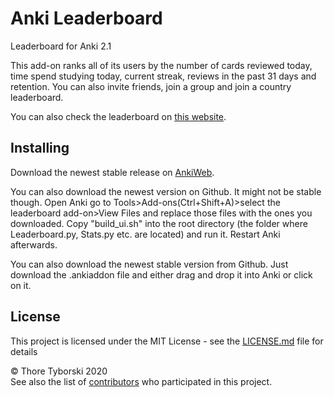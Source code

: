 # Anki Leaderboard
Leaderboard for Anki 2.1

This add-on ranks all of its users by the number of cards reviewed today, time spend studying today, current streak, reviews in the past 31 days and retention. You can also invite friends, join a group and join a country leaderboard.

You can also check the leaderboard on [this website](https://ankileaderboard.pythonanywhere.com/).

## Installing
Download the newest stable release on [AnkiWeb](https://ankiweb.net/shared/info/41708974).

You can also download the newest version on Github. It might not be stable though. Open Anki go to Tools>Add-ons(Ctrl+Shift+A)>select the leaderboard add-on>View Files and replace those files with the ones you downloaded. Copy "build_ui.sh" into the root directory (the folder where Leaderboard.py, Stats.py etc. are located) and run it. Restart Anki afterwards.

You can also download the newest stable version from Github. Just download the .ankiaddon file and either drag and drop it into Anki or click on it.

## License

This project is licensed under the MIT License - see the [LICENSE.md](LICENSE.md) file for details

© Thore Tyborski 2020 <br>
See also the list of [contributors](https://github.com/ThoreBor/Anki_Leaderboard/contributors) who participated in this project.
